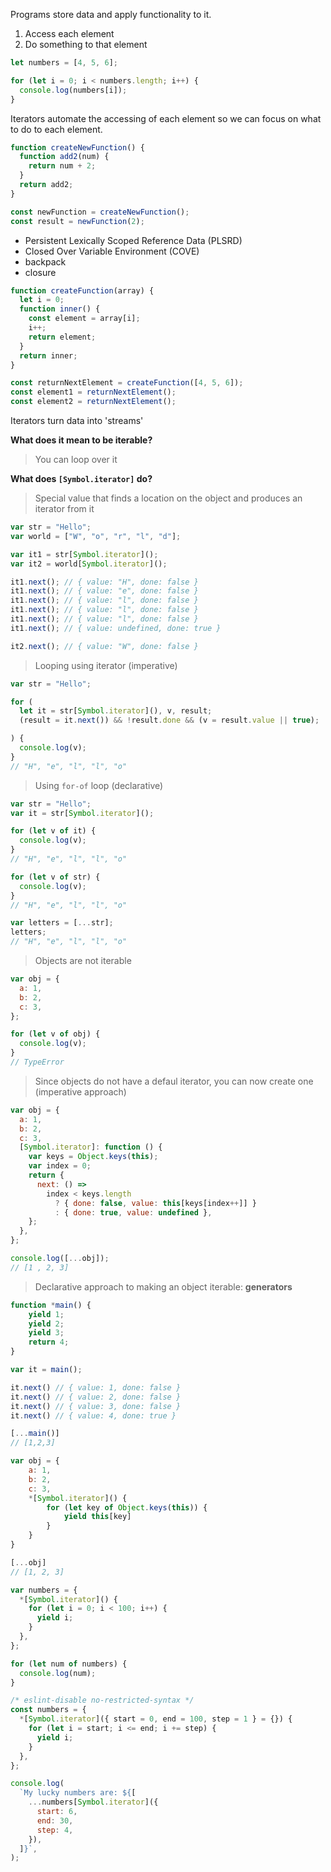 Programs store data and apply functionality to it.

1. Access each element
2. Do something to that element

```js
let numbers = [4, 5, 6];

for (let i = 0; i < numbers.length; i++) {
  console.log(numbers[i]);
}
```

Iterators automate the accessing of each element so we can focus on what to do to each element.

```js
function createNewFunction() {
  function add2(num) {
    return num + 2;
  }
  return add2;
}

const newFunction = createNewFunction();
const result = newFunction(2);
```

- Persistent Lexically Scoped Reference Data (PLSRD)
- Closed Over Variable Environment (COVE)
- backpack
- closure

```js
function createFunction(array) {
  let i = 0;
  function inner() {
    const element = array[i];
    i++;
    return element;
  }
  return inner;
}

const returnNextElement = createFunction([4, 5, 6]);
const element1 = returnNextElement();
const element2 = returnNextElement();
```

Iterators turn data into 'streams'

**What does it mean to be iterable?**

> You can loop over it

**What does `[Symbol.iterator]` do?**

> Special value that finds a location on the object and produces an iterator from it

```js
var str = "Hello";
var world = ["W", "o", "r", "l", "d"];

var it1 = str[Symbol.iterator]();
var it2 = world[Symbol.iterator]();

it1.next(); // { value: "H", done: false }
it1.next(); // { value: "e", done: false }
it1.next(); // { value: "l", done: false }
it1.next(); // { value: "l", done: false }
it1.next(); // { value: "l", done: false }
it1.next(); // { value: undefined, done: true }

it2.next(); // { value: "W", done: false }
```

> Looping using iterator (imperative)

```js
var str = "Hello";

for (
  let it = str[Symbol.iterator](), v, result;
  (result = it.next()) && !result.done && (v = result.value || true);

) {
  console.log(v);
}
// "H", "e", "l", "l", "o"
```

> Using `for-of` loop (declarative)

```js
var str = "Hello";
var it = str[Symbol.iterator]();

for (let v of it) {
  console.log(v);
}
// "H", "e", "l", "l", "o"

for (let v of str) {
  console.log(v);
}
// "H", "e", "l", "l", "o"

var letters = [...str];
letters;
// "H", "e", "l", "l", "o"
```

> Objects are not iterable

```js
var obj = {
  a: 1,
  b: 2,
  c: 3,
};

for (let v of obj) {
  console.log(v);
}
// TypeError
```

> Since objects do not have a defaul iterator, you can now create one (imperative approach)

```js
var obj = {
  a: 1,
  b: 2,
  c: 3,
  [Symbol.iterator]: function () {
    var keys = Object.keys(this);
    var index = 0;
    return {
      next: () =>
        index < keys.length
          ? { done: false, value: this[keys[index++]] }
          : { done: true, value: undefined },
    };
  },
};

console.log([...obj]);
// [1 , 2, 3]
```

> Declarative approach to making an object iterable: **generators**

```js
function *main() {
    yield 1;
    yield 2;
    yield 3;
    return 4;
}

var it = main();

it.next() // { value: 1, done: false }
it.next() // { value: 2, done: false }
it.next() // { value: 3, done: false }
it.next() // { value: 4, done: true }

[...main()]
// [1,2,3]

var obj = {
    a: 1,
    b: 2,
    c: 3,
    *[Symbol.iterator]() {
        for (let key of Object.keys(this)) {
            yield this[key]
        }
    }
}

[...obj]
// [1, 2, 3]
```

```js
var numbers = {
  *[Symbol.iterator]() {
    for (let i = 0; i < 100; i++) {
      yield i;
    }
  },
};

for (let num of numbers) {
  console.log(num);
}
```

```js
/* eslint-disable no-restricted-syntax */
const numbers = {
  *[Symbol.iterator]({ start = 0, end = 100, step = 1 } = {}) {
    for (let i = start; i <= end; i += step) {
      yield i;
    }
  },
};

console.log(
  `My lucky numbers are: ${[
    ...numbers[Symbol.iterator]({
      start: 6,
      end: 30,
      step: 4,
    }),
  ]}`,
);
```
